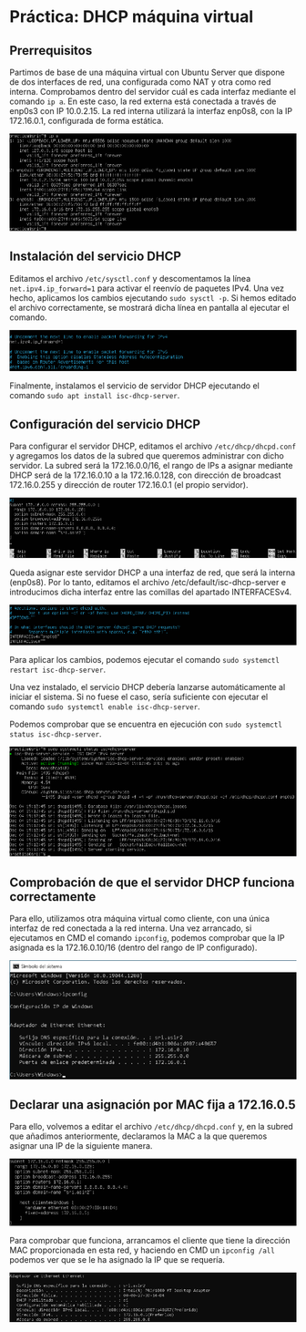 # Práctica: DHCP máquina virtual
## Prerrequisitos
Partimos de base de una máquina virtual con Ubuntu Server que dispone de dos interfaces de red, una configurada como NAT y otra como red interna.
Comprobamos dentro del servidor cuál es cada interfaz mediante el comando `ip a`. En este caso, la red externa está conectada a través de enp0s3 con IP 10.0.2.15. La red interna utilizará la interfaz enp0s8, con la IP 172.16.0.1, configurada de forma estática.

![ip a](./img/1.png)

## Instalación del servicio DHCP
Editamos el archivo `/etc/sysctl.conf` y descomentamos la línea `net.ipv4.ip_forward=1` para activar el reenvío de paquetes IPv4. Una vez hecho, aplicamos los cambios ejecutando `sudo sysctl -p`. Si hemos editado el archivo correctamente, se mostrará dicha línea en pantalla al ejecutar el comando.

![Editando sysctl.conf](./img/2.png)

Finalmente, instalamos el servicio de servidor DHCP ejecutando el comando `sudo apt install isc-dhcp-server`.

## Configuración del servicio DHCP
Para configurar el servidor DHCP, editamos el archivo `/etc/dhcp/dhcpd.conf` y agregamos los datos de la subred que queremos administrar con dicho servidor. La subred será la 172.16.0.0/16, el rango de IPs a asignar mediante DHCP será de la 172.16.0.10 a la 172.16.0.128, con dirección de broadcast 172.16.0.255 y dirección de router 172.16.0.1 (el propio servidor).

![Editando dhcpd.conf](./img/3.png)

Queda asignar este servidor DHCP a una interfaz de red, que será la interna
(enp0s8). Por lo tanto, editamos el archivo /etc/default/isc-dhcp-server e
introducimos dicha interfaz entre las comillas del apartado INTERFACESv4.

![Editando isc-dhcp-server](./img/4.png)

Para aplicar los cambios, podemos ejecutar el comando `sudo systemctl restart isc-dhcp-server`.

Una vez instalado, el servicio DHCP debería lanzarse automáticamente al iniciar el sistema. Si no fuese el caso, sería suficiente con ejecutar el comando `sudo systemctl enable isc-dhcp-server`.

Podemos comprobar que se encuentra en ejecución con `sudo systemctl status isc-dhcp-server`.

![Comprobando el servicio DHCP](./img/5.png)

## Comprobación de que el servidor DHCP funciona correctamente
Para ello, utilizamos otra máquina virtual como cliente, con una única interfaz de red conectada a la red interna. Una vez arrancado, si ejecutamos en CMD el comando `ipconfig`, podemos comprobar que la IP asignada es la 172.16.0.10/16 (dentro del rango de IP configurado).

![Comprobando el servicio DHCP desde un cliente Windows](./img/6.png)

## Declarar una asignación por MAC fija a 172.16.0.5

Para ello, volvemos a editar el archivo `/etc/dhcp/dhcpd.conf` y, en la subred que añadimos anteriormente, declaramos la MAC a la que queremos asignar una IP de la siguiente manera.

![Añadiendo un cliente con MAC fija](./img/7.png)

Para comprobar que funciona, arrancamos el cliente que tiene la dirección MAC proporcionada en esta red, y haciendo en CMD un `ipconfig /all` podemos ver que se le ha asignado la IP que se requería.

![Comprobando que el servicio DHCP proporciona la IP correcta](./img/8.png)